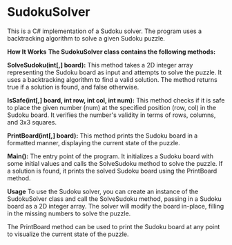 # **SudokuSolver**

This is a C# implementation of a Sudoku solver. The program uses a backtracking algorithm to solve a given Sudoku puzzle.

****How It Works****
**The SudokuSolver class contains the following methods:**

**SolveSudoku(int[,] board):** This method takes a 2D integer array representing the Sudoku board as input and attempts to solve the puzzle. It uses a backtracking algorithm to find a valid solution. The method returns true if a solution is found, and false otherwise.

**IsSafe(int[,] board, int row, int col, int num):** This method checks if it is safe to place the given number (num) at the specified position (row, col) in the Sudoku board. It verifies the number's validity in terms of rows, columns, and 3x3 squares.

**PrintBoard(int[,] board):** This method prints the Sudoku board in a formatted manner, displaying the current state of the puzzle.

**Main():** The entry point of the program. It initializes a Sudoku board with some initial values and calls the SolveSudoku method to solve the puzzle. If a solution is found, it prints the solved Sudoku board using the PrintBoard method.


****Usage****
To use the Sudoku solver, you can create an instance of the SudokuSolver class and call the SolveSudoku method, passing in a Sudoku board as a 2D integer array. The solver will modify the board in-place, filling in the missing numbers to solve the puzzle.


The PrintBoard method can be used to print the Sudoku board at any point to visualize the current state of the puzzle.
